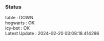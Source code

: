 ### Status


table : DOWN  
hogwarts : OK  
icy-bot : OK  
Latest Update : 2024-02-20 03:08:18.414286
